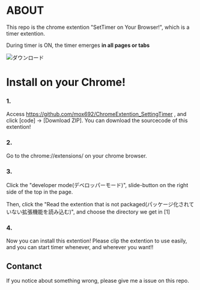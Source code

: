 


# ABOUT
This repo is the chrome extention "SetTimer on Your Browser!", which is a timer extention.

During timer is ON, the timer emerges **in all pages or tabs**

![ダウンロード](https://user-images.githubusercontent.com/55653825/90333966-1af5dc00-e005-11ea-94d5-dcb54db86978.gif)

# Install on your Chrome!
### 1.
Access https://github.com/mox692/ChromeExtention_SettingTimer , 
and click [code] → [Download ZIP].
You can download the sourcecode of this extention!


### 2.
Go to the chrome://extensions/ on your chrome browser.


### 3.
Click the "developer mode(デベロッパーモード)", slide-button on the right side of the top in the page.

Then, click the "Read the extention that is not packaged(パッケージ化されていない拡張機能を読み込む)",
and choose the directory we get in [1] 




### 4.
Now you can install  this extention!
Please clip the extention to use easily, and you can start timer whenever,
and wherever you want!!


## Contanct
If you notice about something wrong, please give me a issue on this repo.
